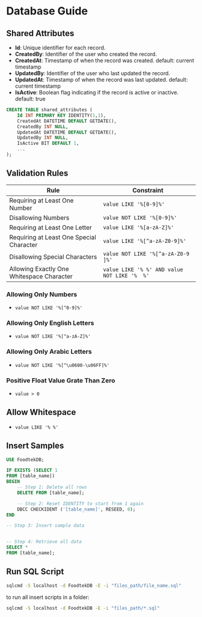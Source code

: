 # Database Guide

## Shared Attributes

- **Id**: Unique identifier for each record.
- **CreatedBy**: Identifier of the user who created the record.
- **CreatedAt**: Timestamp of when the record was created. default: current timestamp
- **UpdatedBy**: Identifier of the user who last updated the record.
- **UpdatedAt**: Timestamp of when the record was last updated. default: current timestamp
- **IsActive**: Boolean flag indicating if the record is active or inactive. default: true

```sql
CREATE TABLE shared_attributes (
    Id INT PRIMARY KEY IDENTITY(1,1),
    CreatedAt DATETIME DEFAULT GETDATE(),
    CreatedBy INT NULL,
    UpdatedAt DATETIME DEFAULT GETDATE(),
    UpdatedBy INT NULL,
    IsActive BIT DEFAULT 1,
    ...
);
```

## Validation Rules

| Rule                                      | Constraint                                   |
| ----------------------------------------- | -------------------------------------------- |
| Requiring at Least One Number             | `value LIKE '%[0-9]%'`                       |
| Disallowing Numbers                       | `value NOT LIKE '%[0-9]%'`                   |
| Requiring at Least One Letter             | `value LIKE '%[a-zA-Z]%'`                    |
| Requiring at Least One Special Character  | `value LIKE '%[^a-zA-Z0-9]%'`                |
| Disallowing Special Characters            | `value NOT LIKE '%[^a-zA-Z0-9 ]%'`           |
| Allowing Exactly One Whitespace Character | `value LIKE '% %' AND value NOT LIKE '%  %'` |

### Allowing Only Numbers

- `value NOT LIKE '%[^0-9]%'`

### Allowing Only English Letters

- `value NOT LIKE '%[^a-zA-Z]%'`

### Allowing Only Arabic Letters

- `value NOT LIKE '%[^\u0600-\u06FF]%'`

### Positive Float Value Grate Than Zero

- `value > 0`

## Allow Whitespace

- `value LIKE '% %'`

## Insert Samples

```sql
USE FoodtekDB;

IF EXISTS (SELECT 1
FROM [table_name])
BEGIN
    -- Step 1: Delete all rows
    DELETE FROM [table_name];

    -- Step 2: Reset IDENTITY to start from 1 again
    DBCC CHECKIDENT ('[table_name]', RESEED, 0);
END

-- Step 3: Insert sample data


-- Step 4: Retrieve all data
SELECT *
FROM [table_name];
```

## Run SQL Script

```bash
sqlcmd -S localhost -d FoodtekDB -E -i "files_path/file_name.sql"
```

to run all insert scripts in a folder:

```bash
sqlcmd -S localhost -d FoodtekDB -E -i "files_path/*.sql"
```
